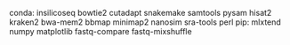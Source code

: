 conda:
	insilicoseq
	bowtie2
	cutadapt
	snakemake
	samtools
	pysam
	hisat2
	kraken2
	bwa-mem2
	bbmap
	minimap2
	nanosim
	sra-tools
	perl
pip:
	mlxtend
	numpy
	matplotlib
	fastq-compare
	fastq-mixshuffle
